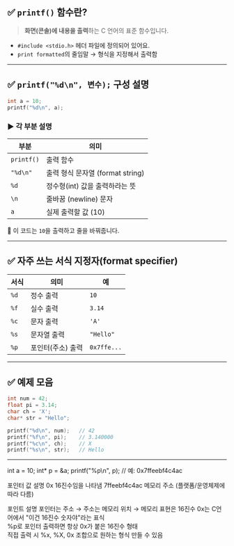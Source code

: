 ## ✅ `printf()` 함수란?
> **화면(콘솔)에 내용을 출력**하는 C 언어의 표준 함수입니다.

- `#include <stdio.h>` 헤더 파일에 정의되어 있어요.
- `print formatted`의 줄임말 → 형식을 지정해서 출력함
---

## ✅ `printf("%d\n", 변수);` 구성 설명
```c
int a = 10;
printf("%d\n", a);
```

### ▶ 각 부분 설명
| 부분 | 의미 |
|------|------|
| `printf()` | 출력 함수 |
| `"%d\n"` | 출력 형식 문자열 (format string) |
| `%d` | 정수형(int) 값을 출력하라는 뜻 |
| `\n` | 줄바꿈 (newline) 문자 |
| `a` | 실제 출력할 값 (10) |
📌 이 코드는 `10`을 출력하고 줄을 바꿔줍니다.

---
## ✅ 자주 쓰는 서식 지정자(format specifier)

| 서식 | 의미 | 예 |
|------|------|----|
| `%d` | 정수 출력 | `10` |
| `%f` | 실수 출력 | `3.14` |
| `%c` | 문자 출력 | `'A'` |
| `%s` | 문자열 출력 | `"Hello"` |
| `%p` | 포인터(주소) 출력 | `0x7ffe...` |

---

## ✅ 예제 모음

```c
int num = 42;
float pi = 3.14;
char ch = 'X';
char* str = "Hello";

printf("%d\n", num);   // 42
printf("%f\n", pi);    // 3.140000
printf("%c\n", ch);    // X
printf("%s\n", str);   // Hello
```

---

int a = 10;
int* p = &a;
printf("%p\n", p);    // 예: 0x7ffeebf4c4ac

포인터 값	설명
0x	16진수임을 나타냄
7ffeebf4c4ac	메모리 주소 (플랫폼/운영체제에 따라 다름)

포인트	설명
포인터는 주소 → 주소는 메모리 위치 → 메모리 표현은 16진수	
0x는 C언어에서 "이건 16진수 숫자야"라는 표식	
%p로 포인터 출력하면 항상 0x가 붙은 16진수 형태	
직접 출력 시 %x, %X, 0x 조합으로 원하는 형식 만들 수 있음